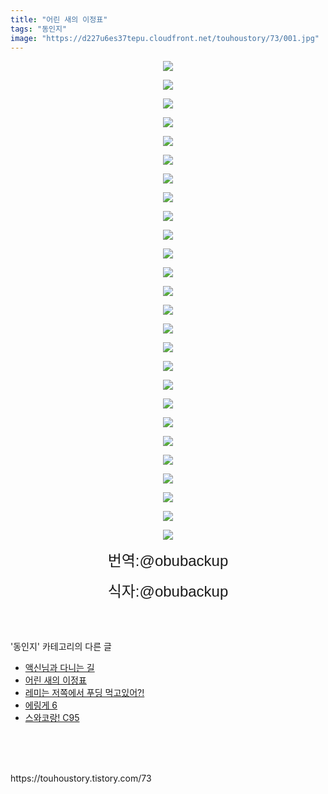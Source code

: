 ```yaml
---
title: "어린 새의 이정표"
tags: "동인지"
image: "https://d227u6es37tepu.cloudfront.net/touhoustory/73/001.jpg"
---
```

<div class="article">
<div class="article">
<div class="tt_article_useless_p_margin"><p style="text-align: center; clear: none; float: none;"><span class="imageblock" style="display:inline-block;width:672px;;height:auto;max-width:100%"><img src="{{ site.imgserver6 }}/touhoustory/73/001.jpg"/></span></p><p style="text-align: center; clear: none; float: none;"><span class="imageblock" style="display:inline-block;width:674px;;height:auto;max-width:100%"><img src="{{ site.imgserver6 }}/touhoustory/73/002.jpg"/></span></p><p style="text-align: center; clear: none; float: none;"><span class="imageblock" style="display:inline-block;width:674px;;height:auto;max-width:100%"><img src="{{ site.imgserver6 }}/touhoustory/73/003.jpg"/></span></p><p style="text-align: center; clear: none; float: none;"><span class="imageblock" style="display:inline-block;width:674px;;height:auto;max-width:100%"><img src="{{ site.imgserver6 }}/touhoustory/73/004.jpg"/></span></p><p style="text-align: center; clear: none; float: none;"><span class="imageblock" style="display:inline-block;width:674px;;height:auto;max-width:100%"><img src="{{ site.imgserver6 }}/touhoustory/73/005.jpg"/></span></p><p style="text-align: center; clear: none; float: none;"><span class="imageblock" style="display:inline-block;width:674px;;height:auto;max-width:100%"><img src="{{ site.imgserver6 }}/touhoustory/73/006.jpg"/></span></p><p style="text-align: center; clear: none; float: none;"><span class="imageblock" style="display:inline-block;width:674px;;height:auto;max-width:100%"><img src="{{ site.imgserver6 }}/touhoustory/73/007.jpg"/></span></p><p style="text-align: center; clear: none; float: none;"><span class="imageblock" style="display:inline-block;width:674px;;height:auto;max-width:100%"><img src="{{ site.imgserver6 }}/touhoustory/73/008.jpg"/></span></p><p style="text-align: center; clear: none; float: none;"><span class="imageblock" style="display:inline-block;width:674px;;height:auto;max-width:100%"><img src="{{ site.imgserver6 }}/touhoustory/73/009.jpg"/></span></p><p style="text-align: center; clear: none; float: none;"><span class="imageblock" style="display:inline-block;width:674px;;height:auto;max-width:100%"><img src="{{ site.imgserver6 }}/touhoustory/73/010.jpg"/></span></p><p style="text-align: center; clear: none; float: none;"><span class="imageblock" style="display:inline-block;width:674px;;height:auto;max-width:100%"><img src="{{ site.imgserver6 }}/touhoustory/73/011.jpg"/></span></p><p style="text-align: center; clear: none; float: none;"><span class="imageblock" style="display:inline-block;width:674px;;height:auto;max-width:100%"><img src="{{ site.imgserver6 }}/touhoustory/73/012.jpg"/></span></p><p style="text-align: center; clear: none; float: none;"><span class="imageblock" style="display:inline-block;width:674px;;height:auto;max-width:100%"><img src="{{ site.imgserver6 }}/touhoustory/73/013.jpg"/></span></p><p style="text-align: center; clear: none; float: none;"><span class="imageblock" style="display:inline-block;width:674px;;height:auto;max-width:100%"><img src="{{ site.imgserver6 }}/touhoustory/73/014.jpg"/></span></p><p style="text-align: center; clear: none; float: none;"><span class="imageblock" style="display:inline-block;width:674px;;height:auto;max-width:100%"><img src="{{ site.imgserver6 }}/touhoustory/73/015.jpg"/></span></p><p style="text-align: center; clear: none; float: none;"><span class="imageblock" style="display:inline-block;width:674px;;height:auto;max-width:100%"><img src="{{ site.imgserver6 }}/touhoustory/73/016.jpg"/></span></p><p style="text-align: center; clear: none; float: none;"><span class="imageblock" style="display:inline-block;width:674px;;height:auto;max-width:100%"><img src="{{ site.imgserver6 }}/touhoustory/73/017.jpg"/></span></p><p style="text-align: center; clear: none; float: none;"><span class="imageblock" style="display:inline-block;width:674px;;height:auto;max-width:100%"><img src="{{ site.imgserver6 }}/touhoustory/73/018.jpg"/></span></p><p style="text-align: center; clear: none; float: none;"><span class="imageblock" style="display:inline-block;width:674px;;height:auto;max-width:100%"><img src="{{ site.imgserver6 }}/touhoustory/73/019.jpg"/></span></p><p style="text-align: center; clear: none; float: none;"><span class="imageblock" style="display:inline-block;width:674px;;height:auto;max-width:100%"><img src="{{ site.imgserver6 }}/touhoustory/73/020.jpg"/></span></p><p style="text-align: center; clear: none; float: none;"><span class="imageblock" style="display:inline-block;width:674px;;height:auto;max-width:100%"><img src="{{ site.imgserver6 }}/touhoustory/73/021.jpg"/></span></p><p style="text-align: center; clear: none; float: none;"><span class="imageblock" style="display:inline-block;width:674px;;height:auto;max-width:100%"><img src="{{ site.imgserver6 }}/touhoustory/73/022.jpg"/></span></p><p style="text-align: center; clear: none; float: none;"><span class="imageblock" style="display:inline-block;width:674px;;height:auto;max-width:100%"><img src="{{ site.imgserver6 }}/touhoustory/73/023.jpg"/></span></p><p style="text-align: center; clear: none; float: none;"><span class="imageblock" style="display:inline-block;width:674px;;height:auto;max-width:100%"><img src="{{ site.imgserver6 }}/touhoustory/73/024.jpg"/></span></p><p style="text-align: center; clear: none; float: none;"><span class="imageblock" style="display:inline-block;width:674px;;height:auto;max-width:100%"><img src="{{ site.imgserver6 }}/touhoustory/73/025.jpg"/></span></p><p style="text-align: center; clear: none; float: none;"><span class="imageblock" style="display:inline-block;width:672px;;height:auto;max-width:100%"><img src="{{ site.imgserver6 }}/touhoustory/73/026.jpg"/></span></p><p style="text-align: center;"><span style='font-family: "맑은 고딕", sans-serif; font-size: 18pt;'>번역:@obubackup</span></p><p style="text-align: center;"><span style='font-family: "맑은 고딕", sans-serif; font-size: 24px;'>식자:@obubackup</span><br/></p> </div>
</div></div><br/>
<div class="tagTrail">
</div><br/>
<div class="another">
<p>'동인지' 카테고리의 다른 글</p>
<ul>
<li><a href="/touhoustory_74">액신님과 다니는 길</a></li>
<li><a href="/touhoustory_73">어린 새의 이정표</a></li>
<li><a href="/touhoustory_71">레미는 저쪽에서 푸딩 먹고있어?!</a></li>
<li><a href="/touhoustory_70">에링게 6</a></li>
<li><a href="/touhoustory_69">스와코랑! C95</a></li>
</ul>
</div><br/>
<div class="cb_lstcomment">
</div><br/>
<br/>
<p id="refer">https://touhoustory.tistory.com/73</p>
<br/>

